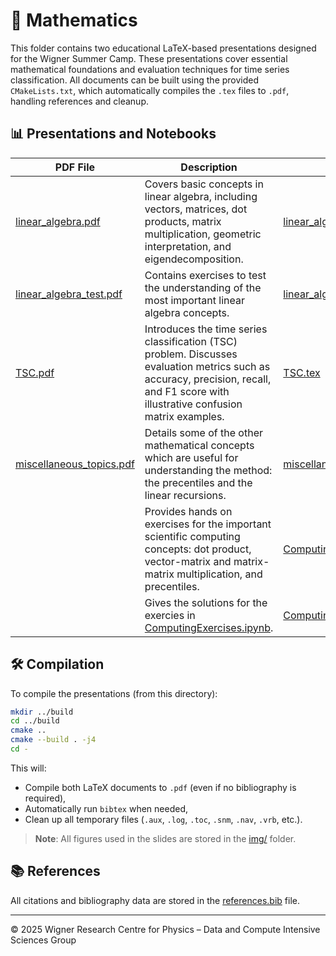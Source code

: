 # 📐 Mathematics

This folder contains two educational LaTeX-based presentations designed for the Wigner Summer Camp. These presentations cover essential mathematical foundations and evaluation techniques for time series classification. All documents can be built using the provided `CMakeLists.txt`, which automatically compiles the `.tex` files to `.pdf`, handling references and cleanup.

## 📊 Presentations and Notebooks

| PDF File | Description | Source File |
|----------|-------------|-------------|
| [linear_algebra.pdf](linear_algebra.pdf) | Covers basic concepts in linear algebra, including vectors, matrices, dot products, matrix multiplication, geometric interpretation, and eigendecomposition. | [linear_algebra.tex](linear_algebra.tex) |
| [linear_algebra_test.pdf](linear_algebra_test.pdf) | Contains exercises to test the understanding of the most important linear algebra concepts. | [linear_algebra_test.tex](linear_algebra_test.tex) |
| [TSC.pdf](TSC.pdf) | Introduces the time series classification (TSC) problem. Discusses evaluation metrics such as accuracy, precision, recall, and F1 score with illustrative confusion matrix examples. | [TSC.tex](TSC.tex) |
| [miscellaneous_topics.pdf](miscellaneous_topics.pdf) | Details some of the other mathematical concepts which are useful for understanding the method: the precentiles and the linear recursions. | [miscellaneous_topics.tex](miscellaneous_topics.tex) |
| | Provides hands on exercises for the important scientific computing concepts: dot product, vector-matrix and matrix-matrix multiplication, and precentiles. | [ComputingExercises.ipynb](ComputingExercises.ipynb) |
| | Gives the solutions for the exercies in [ComputingExercises.ipynb](ComputingExercises.ipynb). | [ComputingExercises_solution.ipynb](ComputingExercises_solution.ipynb) |

## 🛠 Compilation

To compile the presentations (from this directory):

```bash
mkdir ../build
cd ../build
cmake ..
cmake --build . -j4
cd -
```

This will:

- Compile both LaTeX documents to `.pdf` (even if no bibliography is required),
- Automatically run `bibtex` when needed,
- Clean up all temporary files (`.aux`, `.log`, `.toc`, `.snm`, `.nav`, `.vrb`, etc.).

> **Note**: All figures used in the slides are stored in the [img/](img/) folder.

## 📚 References

All citations and bibliography data are stored in the [references.bib](references.bib) file.

---

© 2025 Wigner Research Centre for Physics – Data and Compute Intensive Sciences Group